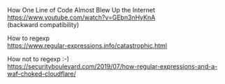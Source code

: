 How One Line of Code Almost Blew Up the Internet    
https://www.youtube.com/watch?v=GEbn3nHyKnA    
(backward compatibility)

How to regexp    
https://www.regular-expressions.info/catastrophic.html    

How not to regexp :-)    
https://securityboulevard.com/2019/07/how-regular-expressions-and-a-waf-choked-cloudflare/    
